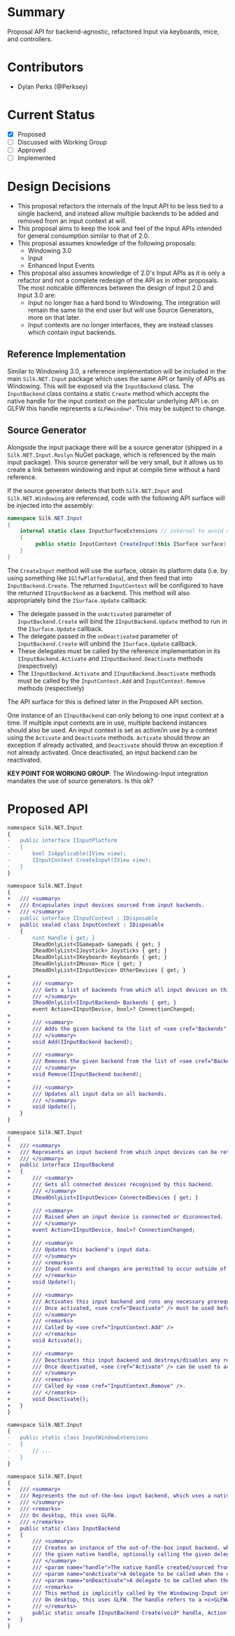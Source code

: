 # Summary
Proposal API for backend-agnostic, refactored Input via keyboards, mice, and controllers.

# Contributors
- Dylan Perks (@Perksey)

# Current Status
- [x] Proposed
- [ ] Discussed with Working Group
- [ ] Approved
- [ ] Implemented

# Design Decisions
- This proposal refactors the internals of the Input API to be less tied to a single backend, and instead allow multiple backends to be added and removed from an input context at will.
- This proposal aims to keep the look and feel of the Input APIs intended for general consumption similar to that of 2.0.
- This proposal assumes knowledge of the following proposals:
    - Windowing 3.0
    - Input
    - Enhanced Input Events
- This proposal also assumes knowledge of 2.0's Input APIs as it is only a refactor and not a complete redesign of the API as in other proposals. The most noticable differences between the design of Input 2.0 and Input 3.0 are:
    - Input no longer has a hard bond to Windowing. The integration will remain the same to the end user but will use Source Generators, more on that later. 
    - Input contexts are no longer interfaces, they are instead classes which contain input backends.

## Reference Implementation

Similar to Windowing 3.0, a reference implementation will be included in the main `Silk.NET.Input` package which uses the same API or family of APIs as Windowing. This will be exposed via the `InputBackend` class. The `InputBackend` class contains a static `Create` method which accepts the native handle for the input context on the particular underlying API i.e. on GLFW this handle represents a `GLFWwindow*`. This may be subject to change.

## Source Generator

Alongside the input package there will be a source generator (shipped in a `Silk.NET.Input.Roslyn` NuGet package, which is referenced by the main input package). This source generator will be very small, but it allows us to create a link between windowing and input at compile time without a hard reference.

If the source generator detects that both `Silk.NET.Input` and `Silk.NET.Windowing` are referenced, code with the following API surface will be injected into the assembly:
```cs
namespace Silk.NET.Input
{
    internal static class InputSurfaceExtensions // internal to avoid conflicts with other assemblies
    {
         public static InputContext CreateInput(this ISurface surface);
    }
}
```

The `CreateInput` method will use the surface, obtain its platform data (i.e. by using something like `IGlfwPlatformData`), and then feed that into `InputBackend.Create`. The returned `InputContext` will be configured to have the returned `IInputBackend` as a backend. This method will also appropriately bind the `ISurface.Update` callback:
- The delegate passed in the `onActivated` parameter of `InputBackend.Create` will bind the `IInputBackend.Update` method to run in the `ISurface.Update` callback.
- The delegate passed in the `onDeactivated` parameter of `InputBackend.Create` will unbind the `ISurface.Update` callback.
- These delegates must be called by the reference implementation in its `IInputBackend.Activate` and `IInputBackend.Deactivate` methods (respectively)
- The `IInputBackend.Activate` and `IInputBackend.Deactivate` methods must be called by the `InputContext.Add` and `InputContext.Remove` methods (respectively)

The API surface for this is defined later in the Proposed API section.

One instance of an `IInputBackend` can only belong to one input context at a time. If multiple input contexts are in use, multiple backend instances should also be used. An input context is set as active/in use by a context using the `Activate` and `Deactivate` methods. `Activate` should throw an exception if already activated, and `Deactivate` should throw an exception if not already activated. Once deactivated, an input backend can be reactivated.

**KEY POINT FOR WORKING GROUP**: The Windowing-Input integration mandates the use of source generators. Is this ok?

# Proposed API

```diff
namespace Silk.NET.Input
{
-   public interface IInputPlatform
-   {
-       bool IsApplicable(IView view);
-       IInputContext CreateInput(IView view);
-   }
}
```

```diff
namespace Silk.NET.Input
{
+   /// <summary>
+   /// Encapsulates input devices sourced from input backends.
+   /// </summary>
-   public interface IInputContext : IDisposable
+   public sealed class InputContext : IDisposable
    {
-       nint Handle { get; }
        IReadOnlyList<IGamepad> Gamepads { get; }
        IReadOnlyList<IJoystick> Joysticks { get; }
        IReadOnlyList<IKeyboard> Keyboards { get; }
        IReadOnlyList<IMouse> Mice { get; }
        IReadOnlyList<IInputDevice> OtherDevices { get; }
+
+       /// <summary>
+       /// Gets a list of backends from which all input devices on this input context are sourced.
+       /// </summary>
+       IReadOnlyList<IInputBackend> Backends { get; }
        event Action<IInputDevice, bool>? ConnectionChanged;
+
+       /// <summary>
+       /// Adds the given backend to the list of <see cref="Backends" />.
+       /// </summary>
+       void Add(IInputBackend backend);
+
+       /// <summary>
+       /// Removes the given backend from the list of <see cref="Backends" />.
+       /// </summary>
+       void Remove(IInputBackend backend);
+
+       /// <summary>
+       /// Updates all input data on all backends.
+       /// </summary>
+       void Update();
    }
}
```

```diff
namespace Silk.NET.Input
{
+   /// <summary>
+   /// Represents an input backend from which input devices can be retrieved.
+   /// </summary>
+   public interface IInputBackend
+   {
+       /// <summary>
+       /// Gets all connected devices recognised by this backend.
+       /// </summary>
+       IReadOnlyList<IInputDevice> ConnectedDevices { get; }
+
+       /// <summary>
+       /// Raised when an input device is connected or disconnected.
+       /// </summary>
+       event Action<IInputDevice, bool>? ConnectionChanged;
+
+       /// <summary>
+       /// Updates this backend's input data.
+       /// </summary>
+       /// <remarks>
+       /// Input events and changes are permitted to occur outside of this method.
+       /// </remarks>
+       void Update();
+
+       /// <summary>
+       /// Activates this input backend and runs any necessary prerequisites to collecting input data.
+       /// Once activated, <see cref="Deactivate" /> must be used before the backend can be activated again.
+       /// </summary>
+       /// <remarks>
+       /// Called by <see cref="InputContext.Add" />
+       /// </remarks>
+       void Activate();
+
+       /// <summary>
+       /// Deactivates this input backend and destroys/disables any resources responsible for collecting input data.
+       /// Once deactivated, <see cref="Activate" /> can be used to activate the backend again.
+       /// </summary>
+       /// <remarks>
+       /// Called by <see cref="InputContext.Remove" />.
+       /// </remarks>
+       void Deactivate();
+   }
}
```

```diff
namespace Silk.NET.Input
{
-   public static class InputWindowExtensions
-   {
-       // ...
-   }
}
```

```diff
namespace Silk.NET.Input
{
+   /// <summary>
+   /// Represents the out-of-the-box input backend, which uses a native API to retrieve input backends using a native handle.
+   /// </summary>
+   /// <remarks>
+   /// On desktop, this uses GLFW.
+   /// </remarks>
+   public static class InputBackend
+   {
+       /// <summary>
+       /// Creates an instance of the out-of-the-box input backend, which uses a native API to retrieve input backends using
+       /// the given native handle, optionally calling the given delegates when the input backend is activated and deactivated.
+       /// </summary>
+       /// <param name="handle">The native handle created/sourced from the underlying native API used by this input backend.</param>
+       /// <param name="onActivate">A delegate to be called when the context is activated. May be null.</param>
+       /// <param name="onDeactivate">A delegate to be called when the context is deactivated. May be null.</param>
+       /// <remarks>
+       /// This method is implicitly called by the Windowing-Input integration. <br />
+       /// On desktop, this uses GLFW. The handle refers to a <c>GLFWwindow*</c> if GLFW is in use.
+       /// </remarks>
+       public static unsafe IInputBackend Create(void* handle, Action? onActivate = null, Action? onDeactivate = null);
+   }
}
```
